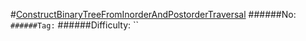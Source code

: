 #[ConstructBinaryTreeFromInorderAndPostorderTraversal](https://leetcode.com/problems/construct-binary-tree-from-inorder-and-postorder-traversal/)
######No: ``
######Tag: ``
######Difficulty: ``

